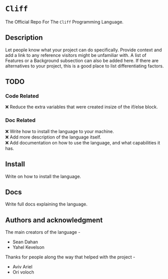 # `Cliff`

The Official Repo For The `Cliff` Programming Language.

## Description
Let people know what your project can do specifically. Provide context and add a link to any reference visitors might be unfamiliar with. A list of Features or a Background subsection can also be added here. If there are alternatives to your project, this is a good place to list differentiating factors.

## TODO
### Code Related
 ❌ Reduce the extra variables that were created insize of the if/else block.<br>

### Doc Related
 ❌ Write how to install the language to your machine.<br>
 ❌ Add more description of the language itself.<br>
 ❌ Add documentation on how to use the language, and what capabilities it has.<br>


## Install
Write on how to install the language.


## Docs
Write full docs explaining the language.



## Authors and acknowledgment
The main creators of the language -<br>
- Sean Dahan
- Yahel Kevelson

Thanks for people along the way that helped with the project -<br>
- Aviv Ariel
- Ori voloch 



